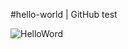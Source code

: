 #hello-world | GitHub test 

![HelloWord](https://user-images.githubusercontent.com/79333175/116635621-2b61a300-a957-11eb-9820-28e11758f055.jpg)

